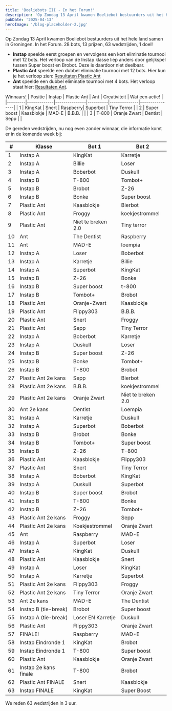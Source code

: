 ```yaml
---
title: 'Boeliebots III - In het Forum!'
description: 'Op Zondag 13 April kwamen Boeliebot bestuurders uit het hele land samen in Groningen. In het Forum. 28 bots, 13 prijzen, 63 wedstrijden, 1 doel!'
pubDate: '2025-04-13'
heroImage: '/blog-placeholder-2.jpg'
---
```


Op Zondag 13 April kwamen Boeliebot bestuurders uit het hele land samen in Groningen. In het Forum. 28 bots, 13 prijzen, 63 wedstrijden, 1 doel!

  * **Instap** speelde eerst groepen en vervolgens een kort eliminatie tournooi met 12 bots. Het verloop van de Instap klasse liep anders door gelijkspel tussen Super boost en Brobot. Deze is daardoor niet deelbaar.
  * **Plastic Ant** speelde een dubbel eliminatie tournooi met 12 bots. Hier kun je het verloop zien: [Resultaten Plastic Ant](https://challonge.com/2g49fqi)
  * **Ant** speelde een dubbel eliminatie tournooi met 4 bots. Het verloop staat hier: [Resultaten Ant](https://challonge.com/lf0ai1b1).

Winnaars!
| Positie | Instap      | Plastic Ant   | Ant      | Creativiteit | Wat een actie! |
|---------|-------------|---------------|----------|--------------|----------------|
| 1       | KingKat     | Snert         | Raspberry| Superbot     | Tiny Terror    |
| 2       | Super boost | Kaasblokje    | MAD-E    | B.B.B.       |                |
| 3       | T-800       | Oranje Zwart  | Dentist  | Sepp         |                |


De gereden wedstrijden, nu nog even zonder winnaar, die informatie komt er in de komende week bij:

| #  | Klasse                  | Bot 1                  | Bot 2             |
|----|-------------------------|------------------------|-------------------|
| 1  | Instap A                | KingKat                | Karretje          |
| 2  | Instap A                | Billie                 | Loser             |
| 3  | Instap A                | Boberbot               | Duskull           |
| 4  | Instap B                | T-800                  | Tombot+           |
| 5  | Instap B                | Brobot                 | Z-26              |
| 6  | Instap B                | Bonke                  | Super boost       |
| 7  | Plastic Ant             | Kaasblokje             | Bierbot           |
| 8  | Plastic Ant             | Froggy                 | koekjestrommel    |
| 9  | Plastic Ant             | Niet te breken 2.0     | Tiny terror       |
| 10 | Ant                     | The Dentist            | Raspberry         |
| 11 | Ant                     | MAD-E                  | loempia           |
| 12 | Instap A                | Loser                  | Boberbot          |
| 13 | Instap A                | Karretje               | Billie            |
| 14 | Instap A                | Superbot               | KingKat           |
| 15 | Instap B                | Z-26                   | Bonke             |
| 16 | Instap B                | Super boost            | t-800             |
| 17 | Instap B                | Tombot+                | Brobot            |
| 18 | Plastic Ant             | Oranje-Zwart           | Kaasblokje        |
| 19 | Plastic Ant             | Flippy303              | B.B.B.            |
| 20 | Plastic Ant             | Snert                  | Froggy            |
| 21 | Plastic Ant             | Sepp                   | Tiny Terror       |
| 22 | Instap A                | Boberbot               | Karretje          |
| 23 | Instap A                | Duskull                | Loser             |
| 24 | Instap B                | Super boost            | Z-26              |
| 25 | Instap B                | Bonke                  | Tombot+           |
| 26 | Instap B                | T-800                  | Brobot            |
| 27 | Plastic Ant 2e kans     | Sepp                   | Bierbot           |
| 28 | Plastic Ant 2e kans     | B.B.B.                 | koekjestrommel    |
| 29 | Plastic Ant 2e kans     | Oranje Zwart           | Niet te breken 2.0|
| 30 | Ant 2e kans             | Dentist                | Loempia           |
| 31 | Instap A                | Karretje               | Duskull           |
| 32 | Instap A                | Superbot               | Boberbot          |
| 33 | Instap B                | Brobot                 | Bonke             |
| 34 | Instap B                | Tombot+                | Super boost       |
| 35 | Instap B                | Z-26                   | T-800             |
| 36 | Plastic Ant             | Kaasblokje             | Flippy303         |
| 37 | Plastic Ant             | Snert                  | Tiny Terror       |
| 38 | Instap A                | Boberbot               | KingKat           |
| 39 | Instap A                | Duskull                | Superbot          |
| 40 | Instap B                | Super boost            | Brobot            |
| 41 | Instap B                | T-800                  | Bonke             |
| 42 | Instap B                | Z-26                   | Tombot+           |
| 43 | Plastic Ant 2e kans     | Froggy                 | Sepp              |
| 44 | Plastic Ant 2e kans     | Koekjestrommel         | Oranje Zwart      |
| 45 | Ant                     | Raspberry              | MAD-E             |
| 46 | Instap A                | Superbot               | Loser             |
| 47 | Instap A                | KingKat                | Duskull           |
| 48 | Plastic Ant             | Kaasblokje             | Snert             |
| 49 | Instap A                | Loser                  | KingKat           |
| 50 | Instap A                | Karretje               | Superbot          |
| 51 | Plastic Ant 2e kans     | Flippy303              | Froggy            |
| 52 | Plastic Ant 2e kans     | Tiny Terror            | Oranje Zwart      |
| 53 | Ant 2e kans             | MAD-E                  | The Dentist       |
| 54 | Instap B (tie-break)    | Brobot                 | Super boost       |
| 55 | Instap A (tie-break)    | Loser EN Karretje      | Duskull           |
| 56 | Plastic Ant             | Flippy303              | Oranje Zwart      |
| 57 | FINALE!                 | Raspberry              | MAD-E             |
| 58 | Instap Eindronde 1      | KingKat                | Brobot            |
| 59 | Instap Eindronde 1      | T-800                  | Super boost       |
| 60 | Plastic Ant             | Kaasblokje             | Oranje Zwart      |
| 61 | Instap 2e kans finale   | T-800                  | Brobot            |
| 62 | Plastic Ant FINALE      | Snert                  | Kaasblokje        |
| 63 | Instap FINALE           | KingKat                | Super Boost       |

We reden 63 wedstrijden in 3 uur.



